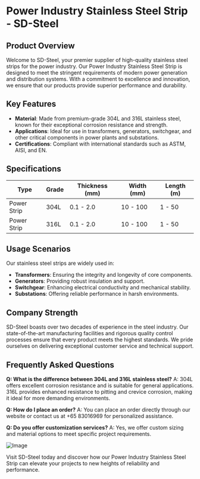# Power Industry Stainless Steel Strip - SD-Steel

## Product Overview

Welcome to SD-Steel, your premier supplier of high-quality stainless steel strips for the power industry. Our Power Industry Stainless Steel Strip is designed to meet the stringent requirements of modern power generation and distribution systems. With a commitment to excellence and innovation, we ensure that our products provide superior performance and durability.

## Key Features

- **Material**: Made from premium-grade 304L and 316L stainless steel, known for their exceptional corrosion resistance and strength.
- **Applications**: Ideal for use in transformers, generators, switchgear, and other critical components in power plants and substations.
- **Certifications**: Compliant with international standards such as ASTM, AISI, and EN.

## Specifications

| Type         | Grade     | Thickness (mm) | Width (mm) | Length (m) |
|--------------|-----------|----------------|------------|------------|
| Power Strip  | 304L      | 0.1 - 2.0      | 10 - 100   | 1 - 50     |
| Power Strip  | 316L      | 0.1 - 2.0      | 10 - 100   | 1 - 50     |

## Usage Scenarios

Our stainless steel strips are widely used in:
- **Transformers**: Ensuring the integrity and longevity of core components.
- **Generators**: Providing robust insulation and support.
- **Switchgear**: Enhancing electrical conductivity and mechanical stability.
- **Substations**: Offering reliable performance in harsh environments.

## Company Strength

SD-Steel boasts over two decades of experience in the steel industry. Our state-of-the-art manufacturing facilities and rigorous quality control processes ensure that every product meets the highest standards. We pride ourselves on delivering exceptional customer service and technical support.

## Frequently Asked Questions

**Q: What is the difference between 304L and 316L stainless steel?**
A: 304L offers excellent corrosion resistance and is suitable for general applications. 316L provides enhanced resistance to pitting and crevice corrosion, making it ideal for more demanding environments.

**Q: How do I place an order?**
A: You can place an order directly through our website or contact us at +65 83016969 for personalized assistance.

**Q: Do you offer customization services?**
A: Yes, we offer custom sizing and material options to meet specific project requirements.

![Image](https://github.com/user-attachments/assets/2567258e-e124-4816-932d-1809bd27ef0b)

Visit SD-Steel today and discover how our Power Industry Stainless Steel Strip can elevate your projects to new heights of reliability and performance.